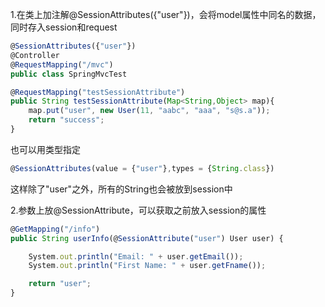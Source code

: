 1.在类上加注解@SessionAttributes({"user"})，会将model属性中同名的数据，同时存入session和request

```javascript
@SessionAttributes({"user"})
@Controller
@RequestMapping("/mvc")
public class SpringMvcTest
```



```javascript
@RequestMapping("testSessionAttribute")
public String testSessionAttribute(Map<String,Object> map){
    map.put("user", new User(11, "aabc", "aaa", "s@s.a"));
    return "success";
}
```

也可以用类型指定

```javascript
@SessionAttributes(value = {"user"},types = {String.class})
```

这样除了"user"之外，所有的String也会被放到session中



2.参数上放@SessionAttribute，可以获取之前放入session的属性

```javascript
@GetMapping("/info")
public String userInfo(@SessionAttribute("user") User user) {

    System.out.println("Email: " + user.getEmail());
    System.out.println("First Name: " + user.getFname());

    return "user";
}
```

